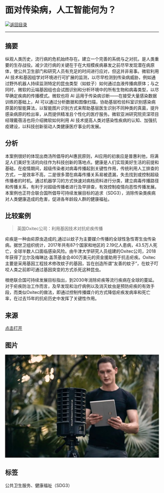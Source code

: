 # 面对传染病，人工智能何为？

[![返回目录](http://img.shields.io/badge/点击-返回目录-875A7B.svg?style=flat&colorA=8F8F8F)](/)

----------

## 摘要

纵观人类历史，流行病的危机始终存在。建立一个完善的系统与之对抗，是人类重要的生存战役。减少流行病的关键在于在大规模疾病暴发之前尽早发现潜在病原体，使公共卫生部门和研究人员有充足的时间进行应对，但这并非易事。微软利用 AI 技术和基因组学对环境进行可扩展的监测，以尽早检测到传染病威胁，例如通过野外机器人持续监测特定的昆虫类型（如蚊子）如何通过血液传播病原体；与之同时，微软的云端基因组也会试图识别和分析环境中的所有生物和病毒类型，以尽早确定疾病的传播模式。微软也将 AI 运用于传染病诊断——在接受大量感染数据训练的基础上，AI 可以通过分析数据和图像扫描，协助基层检验科室识别感染病原菌的智能算法，以智能图片识别方式来帮助基层医生识别不同种类的真菌，提升感染病原的检出率，从而提供精准且个性化的医疗服务。微软亚洲研究院资深项目经理戴蓓洁也将介绍微软如何利用 AI 技术提高人类对感染性疾病的认知、加强抗疫建设，以科技创新驱动人类健康医疗事业的发展。

## 分析

本案例很好的体现出商汤所倡导的AI惠民原则，AI应用的初衷应是普惠利他，将满足人们美好生活的向往作为科技创新的落地点。健康是人们实现美好生活的前提和基础，在疫情期间，超级传染者对病毒传播起到关键性作用，传统利用人工排查的方式，一是效率不高，二是很多潜在病毒传播关系易被遗漏，失去找到或控制超级传播者的时机。通过机器学习的方式快速对病档资料进行分类，建立病毒传播路径和传播关系，有利于对超级传播者进行及早排查，有效控制疫情向恶性传播发展。本案例也正符合联合国所倡导可持续发展目标的追求（SDG3），消除传染类疾病对人类健康造成的危害，促进各年龄段人群的健康福祉。

## 比较案例

> 英国Oxitec公司：利用基因技术对抗疟疾传播

疟疾是一种由疟原虫造成的,通过以蚊子为主要媒介传播的全球性急性寄生虫传染病。据世卫组织统计，2017年共有87个国家和地区的 2.19亿人患病，43.5万人死亡，全球半数人口面临感染风险。由牛津大学研究人员组建的Oxitec公司，2018年获得了比尔及梅琳达·盖茨基金会400万美元的资金援助用于抗击疟疾。Oxitec主要是采用基因工程技术修改蚊子的基因，旨在创造所谓“友善的蚊子”，在蚊子叮咬人类之前即可通过基因突变的方式杀死这种昆虫。

根绝联合国可持续发展目标指出，到2030年消除疟疾等流行疾病在全球的蔓延。对于疟疾防治工作而言，及早发现和治疗病例以及消灭蚊虫是预防疟疾的有效手段，而类似Oxitec的做法，即通过控制传播媒介的方式降低疟疾发病率和死亡率，在过去15年的抗疟历史中发挥了关键性作用。

## 来源

<a href="https://mp.weixin.qq.com/s/ch2kVAW1-X9-xcAHp2fE5g" target="_blank">点击打开</a>

## 图片

![图片](3.6.1.jpg)


## 标签

公共卫生服务、健康福祉（SDG3）
